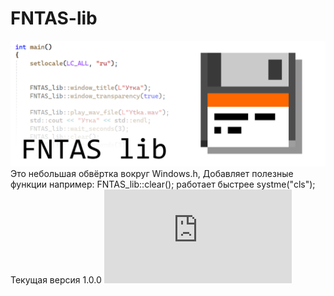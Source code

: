 # FNTAS-lib
![Логотип](https://raw.githubusercontent.com/FerrumNitka/FNTAS-lib/refs/heads/main/images/FNTAS%20lib%20logo.png?token=GHSAT0AAAAAADJLTWP42WAFJTVZ42G274LY2FWURYA)
Это небольшая обвёртка вокруг Windows.h, Добавляет полезные функции например: FNTAS_lib::clear(); работает быстрее systme("cls");
Текущая версия 1.0.0
![Документация](https://github.com/FerrumNitka/FNTAS-lib/blob/main/%D0%94%D0%BE%D0%BA%D1%83%D0%BC%D0%B5%D0%BD%D1%82%D0%B0%D1%86%D0%B8%D1%8F.txt "Перейти")
